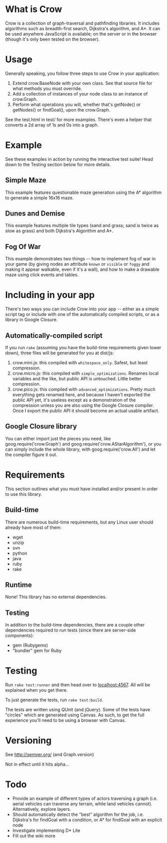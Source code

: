 What is Crow
============
Crow is a collection of graph-traversal and pathfinding libraries.  It includes algorithms such as breadth-first search, Dijkstra's algorithm, and A*.  It can be used anywhere JavaScript is available; on the server or in the browser (though it's only been tested on the browser).

Usage
=====

Generally speaking, you follow three steps to use Crow in your application:

1. Extend crow.BaseNode with your own class.  See that source file for what methods you must override.
2. Add a collection of instances of your node class to an instance of crow.Graph.
3. Perform what operations you will, whether that's getNode() or getNodes() or findGoal(), upon the crow.Graph.

See the test.html in test/ for more examples.  There's even a helper that converts a 2d array of 1s and 0s into a graph.

Example
=======
See these examples in action by running the interactive test suite!  Head down to the Testing section below for more details.

Simple Maze
-----------
This example features questionable maze generation using the A* algorithm to generate a simple 16x16 maze.

Dunes and Demise
----------------
This example features multiple tile types (sand and grass; sand is twice as slow as grass) and both Dijkstra's Algorithm and A*.

Fog Of War
----------
This example demonstrates two things -- how to implement fog of war in your game (by giving nodes an attribute `known` or `visible` or `foggy` and making it appear walkable, even if it's a wall), 
and how to make a drawable maze using click events and tables.

Including in your app
=====================
There's two ways you can include Crow into your app -- either as a simple script tag or include with one of the automatically compiled scripts, or as a library in Google Closure.

Automatically-compiled script
-----------------------------
If you run `rake` (assuming you have the build-time requirements given lower down), three files will be generated for you at dist/js:

1. crow.mini.js: this compiled with `whitespace_only`.  Safest, but least compression.
2. crow.micro.js: this compiled with `simple_optimizations`.  Renames local variables and the like, but public API is untouched.  Little better compression.
3. crow.pico.js: this compiled with `advanced_optimizations`.  Pretty much everything gets renamed here, and because I haven't exported the public API yet, it's useless except as a demonstration of the compression unless you are also using the Google Closure compiler.  Once I export the public API it should become an actual usable artifact.

Google Closure library
----------------------
You can either import just the pieces you need, like goog.require('crow.Graph') and goog.require('crow.AStarAlgorithm'), or you can simply include the whole library, with goog.require('crow.All') and let the compiler figure it out.

Requirements
============
This section outlines what you must have installed and/or present in order to use this library.

Build-time
----------

There are numerous build-time requirements, but any Linux user should already have most of them:

* wget
* unzip
* svn
* python
* java
* ruby
* rake

Runtime
-------
None! This library has no external dependencies.

Testing
-------
In addition to the build-time dependencies, there are a couple other dependencies required to run tests (since there are server-side components):

* gem (Rubygems)
* "bundler" gem for Ruby

Testing
=======
Run `rake test:runner` and then head over to [localhost:4567](http://localhost:4567/).  All will be explained when you get there.

To just generate the tests, run `rake test:build`.

The tests are written using QUnit (and jQuery).  Some of the tests have "circles" which are generated using Canvas.  As such, to get the full experience you'll need to be using a browser with Canvas.

Versioning
==========
See http://semver.org/ (and Graph.version)

Not in effect until it hits alpha...

Todo
====
* Provide an example of different types of actors traversing a graph (i.e. aerial vehicles can traverse any terrain, while land vehicles cannot).  Alternatively, explore layers.
* Should automatically detect the "best" algorithm for the job, i.e. Dijkstra's for findGoal with a condition, or A* for findGoal with an explicit node
* Investigate implementing D* Lite
* Fill out the wiki more